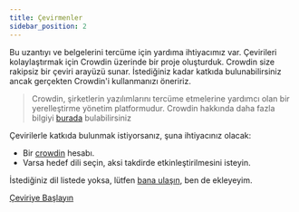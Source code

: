 ```yaml
---
title: Çevirmenler
sidebar_position: 2
---
```


Bu uzantıyı ve belgelerini tercüme için yardıma ihtiyacımız var. Çevirileri kolaylaştırmak için Crowdin üzerinde bir proje oluşturduk. Crowdin size rakipsiz bir çeviri arayüzü sunar. İstediğiniz kadar katkıda bulunabilirsiniz ancak gerçekten Crowdin'i kullanmanızı öneririz.

> Crowdin, şirketlerin yazılımlarını tercüme etmelerine yardımcı olan bir yerelleştirme yönetim platformudur. Crowdin hakkında daha fazla bilgiyi [burada](https://support.crowdin.com/crowdin-intro/) bulabilirsiniz

Çevirilerle katkıda bulunmak istiyorsanız, şuna ihtiyacınız olacak:

* Bir [crowdin](https://crowdin.com/project/phpbb-ext-sitemaker) hesabı.
* Varsa hedef dili seçin, aksi takdirde etkinleştirilmesini isteyin.

İstediğiniz dil listede yoksa, lütfen [bana ulaşın](https://crowdin.com/profile/blitze), ben de ekleyeyim.

[Çeviriye Başlayın](https://crowdin.com/project/phpbb-ext-sitemaker)
